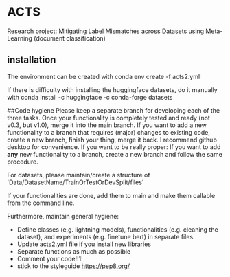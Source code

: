 # ACTS
Research project: Mitigating Label Mismatches across Datasets using Meta-Learning (document classification)

## installation
The environment can be created with conda env create -f acts2.yml

If there is difficulty with installing the huggingface datasets, do it manually with conda install -c huggingface -c conda-forge datasets

##Code hygiene
Please keep a separate branch for developing each of the three tasks. Once your functionality is completely tested and ready (not v0.3, but v1.0), merge it into the main branch. If you want to add a new functionality to a branch that requires (major) changes to existing code, create a new branch, finish your thing, merge it back.
I recommend github desktop for convenience.
If you want to be really proper: If you want to add **any** new functionality to a branch, create a new branch and follow the same procedure.

For datasets, please maintain/create a structure of 
'Data/DatasetName/TrainOrTestOrDevSplit/files'

If your functionalities are done, add them to main and make them callable from the command line.

Furthermore, maintain general hygiene:
- Define classes (e,g. lightning models), functionalities (e.g. cleaning the dataset), and experiments (e.g. finetune bert) in separate files.
- Update acts2.yml file if you install new libraries
- Separate functions as much as possible
- Comment your code!!1!
- stick to the styleguide https://pep8.org/
